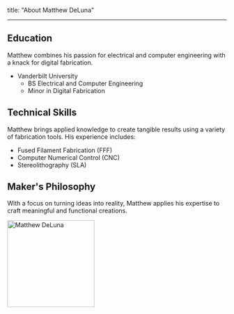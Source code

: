 title: "About Matthew DeLuna"

---

## Education

Matthew combines his passion for electrical and computer engineering with a knack for digital fabrication.

* Vanderbilt University
  * BS Electrical and Computer Engineering
  * Minor in Digital Fabrication

## Technical Skills

Matthew brings applied knowledge to create tangible results using a variety of fabrication tools. His experience includes:

* Fused Filament Fabrication (FFF)
* Computer Numerical Control (CNC)
* Stereolithography (SLA)

## Maker's Philosophy

With a focus on turning ideas into reality, Matthew applies his expertise to craft meaningful and functional creations.

<img src="/assets/img/Matthew_Headshot.jpg" alt="Matthew DeLuna" style="width:200px;"/>
